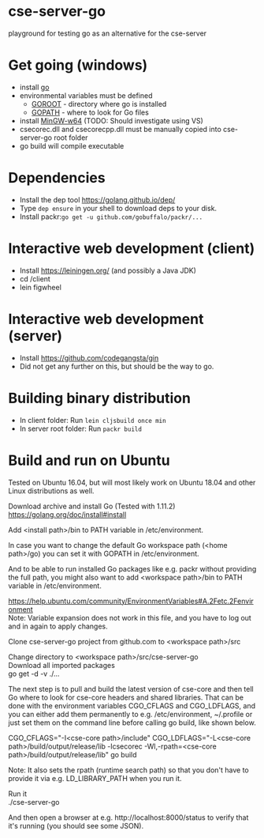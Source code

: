# cse-server-go
playground for testing go as an alternative for the cse-server

# Get going (windows)
- install [go](https://golang.org/dl/)
- environmental variables must be defined
    - [GOROOT](https://golang.org/doc/install#tarball_non_standard) - directory where go is installed
    - [GOPATH](https://golang.org/cmd/go/#hdr-GOPATH_environment_variable) - where to look for Go files
- install [MinGW-w64](https://sourceforge.net/projects/mingw-w64/?source=typ_redirect) (TODO: Should investigate using VS)
- csecorec.dll and csecorecpp.dll must be manually copied into cse-server-go root folder
- go build will compile executable

# Dependencies
- Install the dep tool https://golang.github.io/dep/
- Type `dep ensure` in your shell to download deps to your disk.
- Install packr:`go get -u github.com/gobuffalo/packr/...`

# Interactive web development (client)
- Install https://leiningen.org/ (and possibly a Java JDK)
- cd /client
- lein figwheel

# Interactive web development (server)
- Install https://github.com/codegangsta/gin
- Did not get any further on this, but should be the way to go.

# Building binary distribution
- In client folder: Run `lein cljsbuild once min`
- In server root folder: Run `packr build`

# Build and run on Ubuntu

Tested on Ubuntu 16.04, but will most likely work on Ubuntu 18.04 and other Linux distributions as well.

Download archive and install Go (Tested with 1.11.2)  
https://golang.org/doc/install#install

Add \<install path\>/bin to PATH variable in /etc/environment.

In case you want to change the default Go workspace path (\<home path\>/go) you can set it with GOPATH in /etc/environment.

And to be able to run installed Go packages like e.g. packr without providing the full path, you might also want to add \<workspace path\>/bin to PATH variable in /etc/environment.

https://help.ubuntu.com/community/EnvironmentVariables#A.2Fetc.2Fenvironment  
Note: Variable expansion does not work in this file, and you have to log out and in again to apply changes.

Clone cse-server-go project from github.com to 
\<workspace path\>/src

Change directory to \<workspace path\>/src/cse-server-go  
Download all imported packages  
go get -d -v ./...

The next step is to pull and build the latest version of cse-core and then tell Go where to look for cse-core headers and shared libraries.
That can be done with the environment variables CGO_CFLAGS and CGO_LDFLAGS, and you can either add them permanently to e.g. /etc/environment, ~/.profile or just set them on the command line before calling go build, like shown below.

CGO_CFLAGS="-I\<cse-core path\>/include" CGO_LDFLAGS="-L\<cse-core path\>/build/output/release/lib -lcsecorec -Wl,-rpath=\<cse-core path\>/build/output/release/lib" go build

Note: It also sets the rpath (runtime search path) so that you don't have to provide it via e.g. LD_LIBRARY_PATH when you run it.

Run it  
./cse-server-go

And then open a browser at e.g. http://localhost:8000/status to verify that it's running (you should see some JSON).